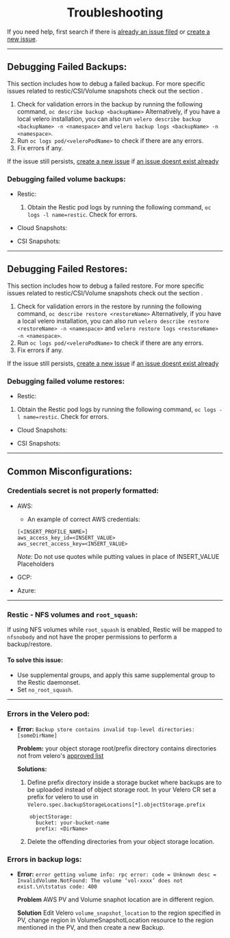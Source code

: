 <h1 align="center">Troubleshooting<a id="troubleshooting"></a></h1>

  If you need help, first search if there is 
    [already an issue filed](https://github.com/openshift/oadp-operator/issues) 
    or [create a new issue](https://github.com/openshift/oadp-operator/issues/new). 

<hr style="height:1px;border:none;color:#333;">

## Debugging Failed Backups:
 This section includes how to debug a failed backup. For more specific issues related to restic/CSI/Volume snapshots check out the section <link to section>.

1. Check for validation errors in the backup by running the following command,
`oc describe backup <backupName>`
Alternatively, if you have a local velero installation, you can also run `velero describe backup <backupName> -n <namespace>` and `velero backup logs <backupName> -n <namespace>`.
2. Run `oc logs pod/<veleroPodName>` to check if there are any errors.
3. Fix errors if any. 

If the issue still persists, [create a new issue](https://github.com/openshift/oadp-operator/issues/new) if [an issue doesnt exist already](https://github.com/openshift/oadp-operator/issues)

### Debugging failed volume backups:
  - Restic: 
    1. Obtain the Restic pod logs by running the following command,
  `oc logs -l name=restic`. Check for errors.  

  - Cloud Snapshots:
  

  - CSI Snapshots:

<hr style="height:1px;border:none;color:#333;">

## Debugging Failed Restores:
 This section includes how to debug a failed restore. For more specific issues related to restic/CSI/Volume snapshots check out the section <link to section>.

1. Check for validation errors in the restore by running the following command,
`oc describe restore <restoreName>`
Alternatively, if you have a local velero installation, you can also run `velero describe restore <restoreName> -n <namespace>` and `velero restore logs <restoreName> -n <namespace>`.
2. Run `oc logs pod/<veleroPodName>` to check if there are any errors.
3. Fix errors if any. 

If the issue still persists, [create a new issue](https://github.com/openshift/oadp-operator/issues/new) if [an issue doesnt exist already](https://github.com/openshift/oadp-operator/issues)

### Debugging failed volume restores:
  - Restic:
  1. Obtain the Restic pod logs by running the following command,
  `oc logs -l name=restic`. Check for errors.  

  - Cloud Snapshots:




  - CSI Snapshots:

<hr style="height:1px;border:none;color:#333;">

## Common Misconfigurations:

### Credentials secret is not properly formatted:


  - AWS:
    - An example of correct AWS credentials:

    ```
    [<INSERT_PROFILE_NAME>]
    aws_access_key_id=<INSERT_VALUE>
    aws_secret_access_key=<INSERT_VALUE>
    ```

    *Note:* Do not use quotes while putting values in place of INSERT_VALUE Placeholders

  - GCP:

  - Azure:

<hr style="height:1px;border:none;color:#333;">

### Restic - NFS volumes and `root_squash`:

If using NFS volumes while `root_squash` is enabled, Restic will be mapped to 
`nfsnobody` and not have the proper permissions to perform a backup/restore. 

#### To solve this issue:
  - Use supplemental groups, and apply this same supplemental group to the Restic
    daemonset.
  - Set `no_root_squash`.

  <hr style="height:1px;border:none;color:#333;"> 

### Errors in the Velero pod:

-  **Error:** `Backup store contains invalid top-level directories: [someDirName]`

    **Problem:** your object storage root/prefix directory contains directories not 
    from velero's [approved list](https://github.com/vmware-tanzu/velero/blob/6f64052e94ef71c9d360863f341fe3c11e319f08/pkg/persistence/object_store_layout.go#L37-L43)

    **Solutions:**
    1. Define prefix directory inside a storage bucket where backups are to be uploaded instead of object storage root. In your Velero CR set a prefix for velero to use in `Velero.spec.backupStorageLocations[*].objectStorage.prefix`

    ```
        objectStorage:
          bucket: your-bucket-name
          prefix: <DirName>
    ```

    2. Delete the offending directories from your object storage location.


### Errors in backup logs:

-   **Error:** 
    `error getting volume info: rpc error: code = Unknown desc = InvalidVolume.NotFound: The volume ‘vol-xxxx’ does not exist.\n\tstatus code: 400`

    **Problem** 
    AWS PV and Volume snaphot location are in different region.

    **Solution**
    Edit Velero `volume_snapshot_location` to the region specified in PV, change region in VolumeSnapshotLocation resource to the region mentioned in the PV, and then create a new Backup.

